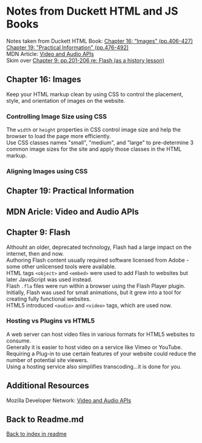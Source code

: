 # Notes from Duckett HTML and JS Books

Notes taken from Duckett HTML Book:
[Chapter 16: “Images” (pp.406-427)](#chapter-16-images)  
[Chapter 19: "Practical Information" (pp.476-492)](#chapter-19-practical-information)  
MDN Article: [Video and Audio APIs](https://developer.mozilla.org/en-US/docs/Learn/JavaScript/Client-side_web_APIs/Video_and_audio_APIs)  
Skim over [Chapter 9: pp.201-206 re: Flash (as a history lesson)](#chapter-9-flash)  

## Chapter 16: Images

Keep your HTML markup clean by using CSS to control the placement, style, and orientation of images on the website.  


### Controlling Image Size using CSS

The `width` or `height` properties in CSS control image size and help the browser to load the page more efficiently.  
Use CSS classes names "small", "medium", and "large" to pre-determine 3 common image sizes for the site and apply those classes in the HTML markup.  

### Aligning Images using CSS



## Chapter 19: Practical Information

## MDN Aricle: Video and Audio APIs

## Chapter 9: Flash

Althouht an older, deprecated technology, Flash had a large impact on the internet, then and now.  
Authoring Flash content usually required software licensed from Adobe - some other unlicensed tools were available.  
HTML tags `<object>` and `<embed>` were used to add Flash to websites but later JavaScript was used instead.  
Flash `.fla` files were run within a browser using the Flash Player plugin.  
Initially, Flash was used for small animations, but it grew into a tool for creating fully functional websites.  
HTML5 introduced `<audio>` and `<video>` tags, which are used now.  

### Hosting vs Plugins vs HTML5

A web server can host video files in various formats for HTML5 websites to consume.  
Generally it is easier to host video on a service like Vimeo or YouTube.  
Requiring a Plug-in to use certain features of your website could reduce the number of potential site viewers.  
Using a hosting service also simplifies transcoding...it is done for you.  

## Additional Resources

Mozilla Developer Network: [Video and Audio APIs](https://developer.mozilla.org/en-US/docs/Learn/JavaScript/Client-side_web_APIs/Video_and_audio_APIs)

## Back to Readme.md

[Back to index in readme](./README.md)